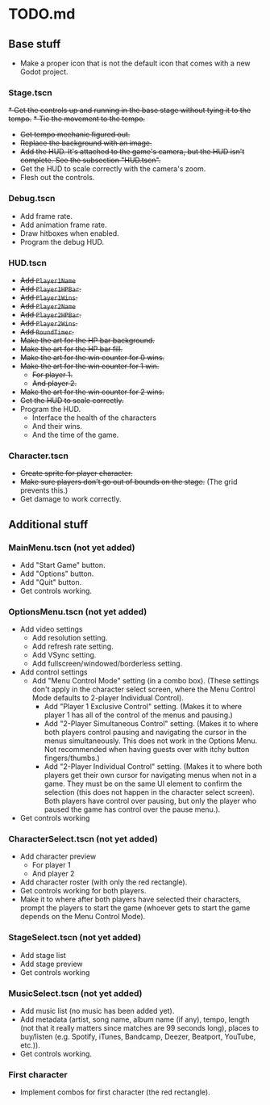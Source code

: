 # TODO.md

## Base stuff

* Make a proper icon that is not the default icon that comes with a new Godot project.

### Stage.tscn

~~* Get the controls up and running in the base stage without tying it to the
tempo.~~
  ~~* Tie the movement to the tempo.~~
* ~~Get tempo mechanic figured out.~~
* ~~Replace the background with an image.~~
* ~~Add the HUD. It's attached to the game's camera, but the HUD
isn't complete. See the subsection "HUD.tscn".~~
* Get the HUD to scale correctly with the camera's zoom.
* Flesh out the controls.

### Debug.tscn

* Add frame rate.
* Add animation frame rate.
* Draw hitboxes when enabled.
* Program the debug HUD.

### HUD.tscn

* ~~Add `Player1Name`~~
* ~~Add `Player1HPBar`.~~
* ~~Add `Player1Wins`.~~
* ~~Add `Player2Name`~~
* ~~Add `Player2HPBar`.~~
* ~~Add `Player2Wins`.~~
* ~~Add `RoundTimer`.~~
* ~~Make the art for the HP bar background.~~
* ~~Make the art for the HP bar fill.~~
* ~~Make the art for the win counter for 0 wins.~~
* ~~Make the art for the win counter for 1 win.~~
  * ~~For player 1.~~
  * ~~And player 2.~~
* ~~Make the art for the win counter for 2 wins.~~
* ~~Get the HUD to scale correctly.~~
* Program the HUD.
  * Interface the health of the characters
  * And their wins.
  * And the time of the game.

### Character.tscn

* ~~Create sprite for player character.~~
* ~~Make sure players don't go out of bounds on the stage.~~ (The grid prevents
this.)
* Get damage to work correctly.

## Additional stuff

### MainMenu.tscn (not yet added)

* Add "Start Game" button.
* Add "Options" button.
* Add "Quit" button.
* Get controls working.

### OptionsMenu.tscn (not yet added)

* Add video settings
  * Add resolution setting.
  * Add refresh rate setting.
  * Add VSync setting.
  * Add fullscreen/windowed/borderless setting.
* Add control settings
  * Add "Menu Control Mode" setting (in a combo box). (These settings don't
  apply in the character select screen, where the Menu Control Mode defaults to
  2-player Individual Control).
    * Add "Player 1 Exclusive Control" setting. (Makes it to where player 1 has
      all of the control of the menus and pausing.)
    * Add "2-Player Simultaneous Control" setting. (Makes it to where both
      players control pausing and navigating the cursor in the menus
      simultaneously. This does not work in the Options Menu. Not recommended
      when having guests over with itchy button fingers/thumbs.)
    * Add "2-Player Individual Control" setting. (Makes it to where both players
      get their own cursor for navigating menus when not in a game. They must be
      on the same UI element to confirm the selection (this does not happen in
      the character select screen). Both players have control over pausing, but
      only the player who paused the game has control over the pause menu.).
* Get controls working

### CharacterSelect.tscn (not yet added)

* Add character preview
  * For player 1
  * And player 2
* Add character roster (with only the red rectangle).
* Get controls working for both players.
* Make it to where after both players have selected their characters, prompt
the players to start the game (whoever gets to start the game depends on the
Menu Control Mode).

### StageSelect.tscn (not yet added)

* Add stage list
* Add stage preview
* Get controls working

### MusicSelect.tscn (not yet added)

* Add music list (no music has been added yet).
* Add metadata (artist, song name, album name (if any), tempo, length (not that
it really matters since matches are 99 seconds long), places to buy/listen (e.g.
Spotify, iTunes, Bandcamp, Deezer, Beatport, YouTube, etc.)).
* Get controls working.

### First character

* Implement combos for first character (the red rectangle).
